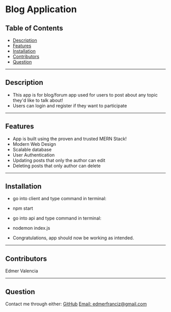 # Blog Application

  ## Table of Contents
* [Description](#Description)
* [Features](#Features)
* [Installation](#Installation)
* [Contributors](#Contribution)
* [Question](#Question)

---

## Description 

- This app is for blog/forum app used for users to post about any topic they'd like to talk about!
- Users can login and register if they want to participate

---

## Features

- App is built using the proven and trusted MERN Stack!
- Modern Web Design
- Scalable database
- User Authentication
- Updating posts that only the author can edit
- Deleting posts that only author can delete
---

## Installation

- go into client and type command in terminal:
-  npm start
   
- go into api and type command in terminal:
- nodemon index.js
- Congratulations, app should now be working as intended.

---

## Contributors

Edmer Valencia

---

## Question
Contact me through either:
[GitHub](https://github.com/edm1001)
[Email: edmerfranciz@gmail.com](mailto:edmerfranciz@gmail.com)
